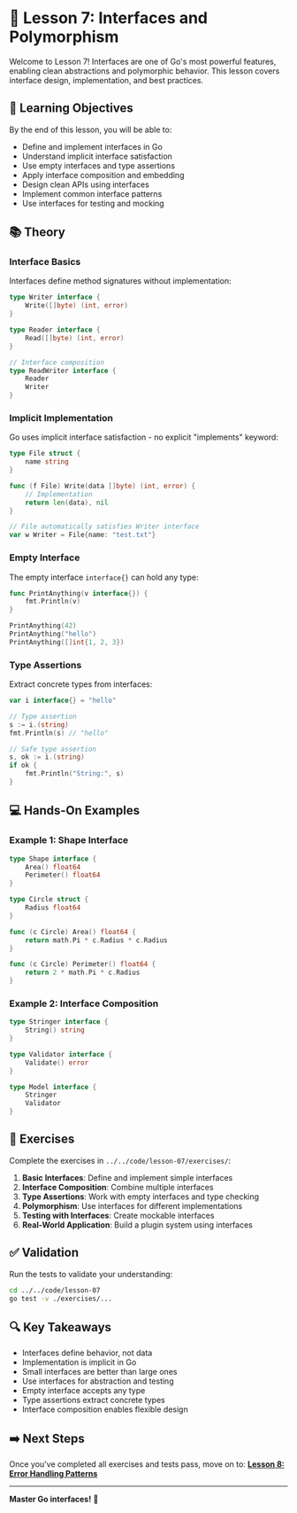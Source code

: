 # 📘 Lesson 7: Interfaces and Polymorphism

Welcome to Lesson 7! Interfaces are one of Go's most powerful features, enabling clean abstractions and polymorphic behavior. This lesson covers interface design, implementation, and best practices.

## 🎯 Learning Objectives

By the end of this lesson, you will be able to:
- Define and implement interfaces in Go
- Understand implicit interface satisfaction
- Use empty interfaces and type assertions
- Apply interface composition and embedding
- Design clean APIs using interfaces
- Implement common interface patterns
- Use interfaces for testing and mocking

## 📚 Theory

### Interface Basics

Interfaces define method signatures without implementation:

```go
type Writer interface {
    Write([]byte) (int, error)
}

type Reader interface {
    Read([]byte) (int, error)
}

// Interface composition
type ReadWriter interface {
    Reader
    Writer
}
```

### Implicit Implementation

Go uses implicit interface satisfaction - no explicit "implements" keyword:

```go
type File struct {
    name string
}

func (f File) Write(data []byte) (int, error) {
    // Implementation
    return len(data), nil
}

// File automatically satisfies Writer interface
var w Writer = File{name: "test.txt"}
```

### Empty Interface

The empty interface `interface{}` can hold any type:

```go
func PrintAnything(v interface{}) {
    fmt.Println(v)
}

PrintAnything(42)
PrintAnything("hello")
PrintAnything([]int{1, 2, 3})
```

### Type Assertions

Extract concrete types from interfaces:

```go
var i interface{} = "hello"

// Type assertion
s := i.(string)
fmt.Println(s) // "hello"

// Safe type assertion
s, ok := i.(string)
if ok {
    fmt.Println("String:", s)
}
```

## 💻 Hands-On Examples

### Example 1: Shape Interface
```go
type Shape interface {
    Area() float64
    Perimeter() float64
}

type Circle struct {
    Radius float64
}

func (c Circle) Area() float64 {
    return math.Pi * c.Radius * c.Radius
}

func (c Circle) Perimeter() float64 {
    return 2 * math.Pi * c.Radius
}
```

### Example 2: Interface Composition
```go
type Stringer interface {
    String() string
}

type Validator interface {
    Validate() error
}

type Model interface {
    Stringer
    Validator
}
```

## 🧪 Exercises

Complete the exercises in `../../code/lesson-07/exercises/`:

1. **Basic Interfaces**: Define and implement simple interfaces
2. **Interface Composition**: Combine multiple interfaces
3. **Type Assertions**: Work with empty interfaces and type checking
4. **Polymorphism**: Use interfaces for different implementations
5. **Testing with Interfaces**: Create mockable interfaces
6. **Real-World Application**: Build a plugin system using interfaces

## ✅ Validation

Run the tests to validate your understanding:

```bash
cd ../../code/lesson-07
go test -v ./exercises/...
```

## 🔍 Key Takeaways

- Interfaces define behavior, not data
- Implementation is implicit in Go
- Small interfaces are better than large ones
- Use interfaces for abstraction and testing
- Empty interface accepts any type
- Type assertions extract concrete types
- Interface composition enables flexible design

## ➡️ Next Steps

Once you've completed all exercises and tests pass, move on to:
**[Lesson 8: Error Handling Patterns](../lesson-08/README.md)**

---

**Master Go interfaces!** 🚀
